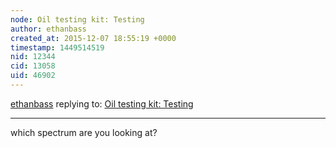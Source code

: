 ```yaml
---
node: Oil testing kit: Testing
author: ethanbass
created_at: 2015-12-07 18:55:19 +0000
timestamp: 1449514519
nid: 12344
cid: 13058
uid: 46902
---
```




[ethanbass](../profile/ethanbass) replying to: [Oil testing kit: Testing](../notes/ethanbass/10-29-2015/oil-testing-kit-testing)

----
which spectrum are you looking at?